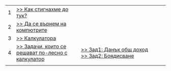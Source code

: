 |   |   |   |
|---|---|---|
| 1 |[>> Как стигнахме до тук?](s01.md)|
| 2 |[>> Да се върнем на компютрите](s02.md)|
| 3 |[>> Калкулатора](s03.md)|
| 4 |[>> Задачи, които се решават по-лесно с калкулатор](s04.md) | [>>&nbsp;Зад1:&nbsp;Данък&nbsp;общ&nbsp;доход](s04p1.md)  [>>&nbsp;Зад2:&nbsp;Боядисване](s04p2.md)|
|   |   |